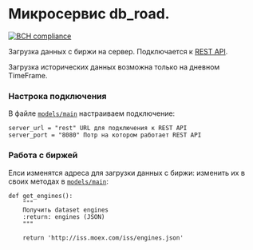 # Микросервис db_road.
[![BCH compliance](https://bettercodehub.com/edge/badge/EgorrrKuz/db_road?branch=master)](https://bettercodehub.com/)

Загрузка данных с биржи на сервер.
Подключается к [REST API](https://github.com/EgorrrKuz/tradeBot/tree/master/AIServer/REST_API).

Загрузка исторических данных возможна только на дневном TimeFrame.

### Настрока подключения

В файле [`models/main`](https://github.com/EgorrrKuz/tradeBot/blob/master/AIServer/db_road/models/main.py) настраиваем подключение:

```angular2
server_url = "rest" URL для подключения к REST API
server_port = "8080" Потр на котором работает REST API
```

### Работа с биржей
Елси изменятся адреса для загрузки данных  с биржи: изменить их в своих методах в 
[`models/main`](https://github.com/EgorrrKuz/tradeBot/blob/master/AIServer/db_road/models/main.py):

```angular2
def get_engines():
    """
    Получить dataset engines
    :return: engines (JSON)
    """

    return 'http://iss.moex.com/iss/engines.json'
```
